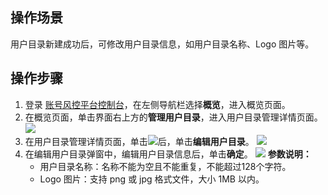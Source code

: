 ## 操作场景
用户目录新建成功后，可修改用户目录信息，如用户目录名称、Logo 图片等。


## 操作步骤
1. 登录 [账号风控平台控制台](https://console.cloud.tencent.com/ciam/)，在左侧导航栏选择**概览**，进入概览页面。
2. 在概览页面，单击界面右上方的**管理用户目录**，进入用户目录管理详情页面。
![](https://main.qcloudimg.com/raw/4a6ede8bc019f767de5d96bc404a8188.png)
3. 在用户目录管理详情页面，单击![](https://main.qcloudimg.com/raw/1ac336a5dc7945726e71a9da56cdcdbb.png)后，单击**编辑用户目录**。
![](https://qcloudimg.tencent-cloud.cn/raw/535429769399071c5b579bc703eef484.png)
4. 在编辑用户目录弹窗中，编辑用户目录信息后，单击**确定**。
   ![](https://qcloudimg.tencent-cloud.cn/raw/eda9825f3df920600b401d89f047e245.png)
   **参数说明：**
   - 用户目录名称：名称不能为空且不能重复，不能超过128个字符。
   - Logo 图片：支持 png 或 jpg 格式文件，大小 1MB 以内。
